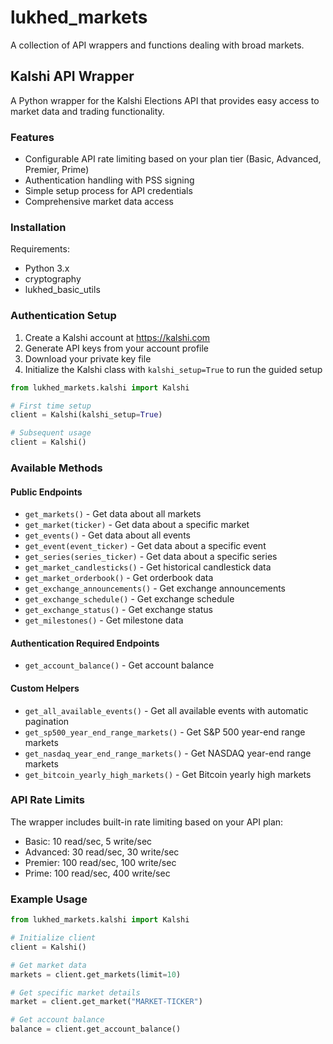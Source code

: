 # lukhed_markets

A collection of API wrappers and functions dealing with broad markets.

## Kalshi API Wrapper

A Python wrapper for the Kalshi Elections API that provides easy access to market data and trading functionality.

### Features

- Configurable API rate limiting based on your plan tier (Basic, Advanced, Premier, Prime)
- Authentication handling with PSS signing
- Simple setup process for API credentials
- Comprehensive market data access

### Installation

Requirements:
- Python 3.x
- cryptography
- lukhed_basic_utils

### Authentication Setup

1. Create a Kalshi account at https://kalshi.com
2. Generate API keys from your account profile
3. Download your private key file
4. Initialize the Kalshi class with `kalshi_setup=True` to run the guided setup

```python
from lukhed_markets.kalshi import Kalshi

# First time setup
client = Kalshi(kalshi_setup=True)

# Subsequent usage
client = Kalshi()
```

### Available Methods

#### Public Endpoints
- `get_markets()` - Get data about all markets
- `get_market(ticker)` - Get data about a specific market
- `get_events()` - Get data about all events
- `get_event(event_ticker)` - Get data about a specific event
- `get_series(series_ticker)` - Get data about a specific series
- `get_market_candlesticks()` - Get historical candlestick data
- `get_market_orderbook()` - Get orderbook data
- `get_exchange_announcements()` - Get exchange announcements
- `get_exchange_schedule()` - Get exchange schedule
- `get_exchange_status()` - Get exchange status
- `get_milestones()` - Get milestone data

#### Authentication Required Endpoints
- `get_account_balance()` - Get account balance

#### Custom Helpers
- `get_all_available_events()` - Get all available events with automatic pagination
- `get_sp500_year_end_range_markets()` - Get S&P 500 year-end range markets
- `get_nasdaq_year_end_range_markets()` - Get NASDAQ year-end range markets
- `get_bitcoin_yearly_high_markets()` - Get Bitcoin yearly high markets

### API Rate Limits

The wrapper includes built-in rate limiting based on your API plan:
- Basic: 10 read/sec, 5 write/sec
- Advanced: 30 read/sec, 30 write/sec
- Premier: 100 read/sec, 100 write/sec
- Prime: 100 read/sec, 400 write/sec

### Example Usage

```python
from lukhed_markets.kalshi import Kalshi

# Initialize client
client = Kalshi()

# Get market data
markets = client.get_markets(limit=10)

# Get specific market details
market = client.get_market("MARKET-TICKER")

# Get account balance
balance = client.get_account_balance()
